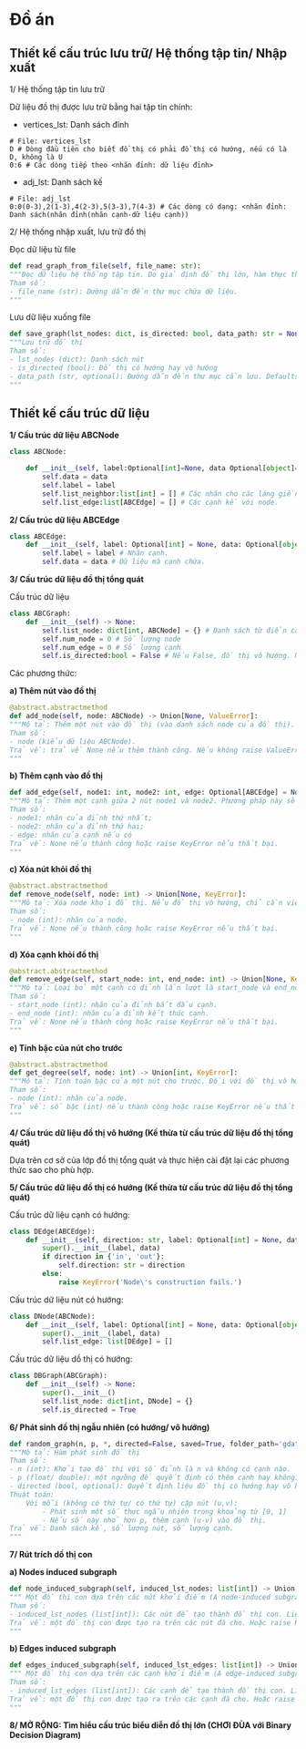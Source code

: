 # Đồ án

## Thiết kế cấu trúc lưu trữ/ Hệ thống tập tin/ Nhập xuất

1/ Hệ thống tập tin lưu trữ

Dữ liệu đồ thị được lưu trữ bằng hai tập tin chính:
- vertices_lst: Danh sách đỉnh
```
# File: vertices_lst
D # Dòng đầu tiên cho biết đồ thị có phải đồ thị có hướng, nếu có là D, không là U
0:6 # Các dòng tiếp theo <nhãn đỉnh: dữ liệu đỉnh>
```
- adj_lst: Danh sách kế
```
# File: adj_lst
0:0(0-3),2(1-3),4(2-3),5(3-3),7(4-3) # Các dòng có dạng: <nhãn đỉnh: Danh sách(nhãn đỉnh(nhãn cạnh-dữ liệu cạnh))
```

2/ Hệ thống nhập xuất, lưu trữ đồ thị

Đọc dữ liệu từ file

```py
def read_graph_from_file(self, file_name: str):
"""Đọc dữ liệu hệ thống tập tin. Do giả định đồ thị lớn, hàm thực thi đọc từng dòng mà không tải hết lên ram.
Tham số:
- file_name (str): Dường dẫn đến thư mục chứa dữ liệu.
"""
```

Lưu dữ liệu xuống file

```py
def save_graph(lst_nodes: dict, is_directed: bool, data_path: str = None):
"""Lưu trữ đồ thị
Tham số:
- lst_nodes (dict): Danh sách nút
- is_directed (bool): Đồ thị có hướng hay vô hướng
- data_path (str, optional): Đường dẫn đến thư mục cần lưu. Defaults to None.
"""
```

## Thiết kế cấu trúc dữ liệu

**1/ Cấu trúc dữ liệu ABCNode**

```py
class ABCNode:

    def __init__(self, label:Optional[int]=None, data Optional[object]=None) -> None:
        self.data = data
        self.label = label
        self.list_neighbor:list[int] = [] # Các nhãn cho các láng giềng của node.
        self.list_edge:list[ABCEdge] = [] # Các cạnh kề với node.
```

**2/ Cấu trúc dữ liệu ABCEdge**

```py
class ABCEdge:
    def __init__(self, label: Optional[int] = None, data: Optional[object]=None) -> None:
        self.label = label # Nhãn cạnh.
        self.data = data # Dữ liệu mà cạnh chứa.
```

**3/ Cấu trúc dữ liệu đồ thị tổng quát**

Cấu trúc dữ liệu

```py
class ABCGraph:
    def __init__(self) -> None:
        self.list_node: dict[int, ABCNode] = {} # Danh sách từ điển các node
        self.num_node = 0 # Số lượng node
        self.num_edge = 0 # Số lượng cạnh
        self.is_directed:bool = False # Nếu False, đồ thị vô hướng. Ngược lại, đồ thị có hướng
```

Các phương thức:

**a) Thêm nút vào đồ thị**

```py
@abstract.abstractmethod
def add_node(self, node: ABCNode) -> Union[None, ValueError]:
"""Mô tả: Thêm một nút vào đồ thị (vào danh sách node của đồ thị). Nếu node chưa có nhãn, phát sinh nhãn dựa trên số nút hiện có.
Tham số: 
- node (kiểu dữ liệu ABCNode).
Trả về: trả về None nếu thêm thành công. Nếu không raise ValueError.
"""
```

**b) Thêm cạnh vào đồ thị**


```py
def add_edge(self, node1: int, node2: int, edge: Optional[ABCEdge] = None) -> Union[None, KeyError]:
"""Mô tả: Thêm một cạnh giữa 2 nút node1 và node2. Phương pháp này sẽ thực thi khác nhau trong đồ thị có hướng và vô hướng.
Tham số: 
- node1: nhãn của đỉnh thứ nhất; 
- node2: nhãn của đỉnh thứ hai; 
- edge: nhãn của cạnh nếu có
Trả về: None nếu thành công hoặc raise KeyError nếu thất bại.
"""
```

**c) Xóa nút khỏi đồ thị**

```py
@abstract.abstractmethod
def remove_node(self, node: int) -> Union[None, KeyError]:
"""Mô tả: Xóa node khỏi đồ thị. Nếu đồ thị vô hướng, chỉ cần viếng thăm tất cả lân cận và xóa đi liên kết trước khi loại bỏ nó từ danh sách node của đồ thị. Đối với đồ thị có hướng :D???
Tham số:  
- node (int): nhãn của node.
Trả về: None nếu thành công hoặc raise KeyError nếu thất bại.
"""
```

**d) Xóa cạnh khỏi đồ thị**

```py
@abstract.abstractmethod
def remove_edge(self, start_node: int, end_node: int) -> Union[None, KeyError]:
"""Mô tả: Loại bỏ một cạnh có đỉnh lần lượt là start_node và end_node. Đối với đồ thị vô hướng, ta loại bỏ đỉnh lân cận và cạnh liên kết cho từng đỉnh start_node và end_node. Đối với đồ thị có hướng, ta :D??
Tham số:
- start_node (int): nhãn của đỉnh bắt đầu cạnh.
- end_node (int): nhãn của đỉnh kết thúc cạnh.
Trả về: None nếu thành công hoặc raise KeyError nếu thất bại.
"""
```

**e) Tính bậc của nút cho trước**

```py
@abstract.abstractmethod
def get_degree(self, node: int) -> Union[int, KeyError]:
"""Mô tả: Tính toán bậc của một nút cho trước. Đối với đồ thị vô hướng, bậc của node = bậc ngoài = bậc trong. Đối với đồ thị có hướng, bậc của node = bậc ngoài + bậc trong.
Tham số:
- node (int): nhãn của node.
Trả về: số bậc (int) nếu thành công hoặc raise KeyError nếu thất bại.
"""
```

**4/ Cấu trúc dữ liệu đồ thị vô hướng (Kế thừa từ cấu trúc dữ liệu đồ thị tổng quát)**

Dựa trên cơ sở của lớp đồ thị tổng quát và thực hiện cài đặt lại các phương thức sao cho phù hợp.

**5/ Cấu trúc dữ liệu đồ thị có hướng (Kế thừa từ cấu trúc dữ liệu đồ thị tổng quát)**

Cấu trúc dữ liệu cạnh có hướng:

```py
class DEdge(ABCEdge):
    def __init__(self, direction: str, label: Optional[int] = None, data: Optional[object] = None) -> None:
        super().__init__(label, data)
        if direction in {'in', 'out'}:
            self.direction: str = direction
        else:
            raise KeyError('Node\'s construction fails.')
```

Cấu trúc dữ liệu nút có hướng:
```py
class DNode(ABCNode):
    def __init__(self, label: Optional[int] = None, data: Optional[object] = None) -> None:
        super().__init__(label, data)
        self.list_edge: list[DEdge] = []
```

Cấu trúc dữ liệu dồ thị có hướng:

```py
class DBGraph(ABCGraph):
    def __init__(self) -> None:
        super().__init__()
        self.list_node: dict[int, DNode] = {}
        self.is_directed = True
```


**6/ Phát sinh đồ thị ngẫu nhiên (có hướng/ vô hướng)**

```py
def random_graph(n, p, *, directed=False, saved=True, folder_path='gdata') -> [list, int, int]:
"""Mô tả: Hàm phát sinh đồ thị
Tham số:
- n (int): Khởi tạo đồ thị với số đỉnh là n và không có cạnh nào.
- p (float/ double): một ngưỡng để quyết định có thêm cạnh hay không?
- directed (bool, optional): Quyết định liệu đồ thị có hướng hay vô hướng?
Thuật toán:
    Với mỗi (không có thứ tự/ có thứ tự) cặp nút (u,v):
        - Phát sinh một số thực ngẫu nhiên trong khoảng từ [0, 1]
        - Nếu số này nhỏ hơn p, thêm cạnh (u-v) vào đồ thị.
Trả về: Danh sách kề, số lượng nút, số lượng cạnh.
"""
```

**7/ Rút trích dồ thị con**

**a) Nodes induced subgraph**

```py
def node_induced_subgraph(self, induced_lst_nodes: list[int]) -> Union[bool, ResourceWarning]:
""" Một đồ thị con dựa trên các nút khởi điểm (A node-induced subgraph) là một đồ thị có các cạnh mà các điểm cuối của chúng đều nằm trong tập hợp nút đã chỉ định.
Tham số:
- induced_lst_nodes (list[int]): Các nút để tạo thành đồ thị con. Liệt kê nhãn số nguyên.
Trả về: một đồ thị con được tạo ra trên các nút đã cho. Hoặc raise ResourceWarning
"""
```

**b) Edges induced subgraph**

```py
def edges_induced_subgraph(self, induced_lst_edges: list[int]) -> Union[bool, ResourceWarning]:
""" Một đồ thị con dựa trên các cạnh khởi điểm (A edge-induced subgraph) tương đương với việc tạo một đồ thị mới sử dụng các cạnh đã cho.
Tham số:
- induced_lst_edges (list[int]): Các cạnh để tạo thành đồ thị con. Liệt kê nhãn số nguyên.
Trả về: một đồ thị con được tạo ra trên các cạnh đã cho. Hoặc raise ResourceWarning
"""
```

**8/ MỞ RỘNG: Tìm hiểu cấu trúc biểu diễn đồ thị lớn (CHƠI ĐÙA với Binary Decision Diagram)**